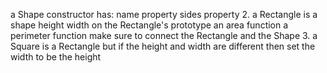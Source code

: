 a Shape constructor has:
    name property 
    sides property
2. a Rectangle is a shape
	height
	width
    on the Rectangle's prototype 
	an area function
	a perimeter function
    make sure to connect the Rectangle and the Shape
3. a Square is a Rectangle
	but if the height and width are different then set the width to be the height 
